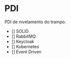 # PDI
PDI de nivelamento do trampo.

 - [] SOLID
 - [] RabbitMQ
 - [] Keycloak
 - [] Kubernetes
 - [] Event Driven
